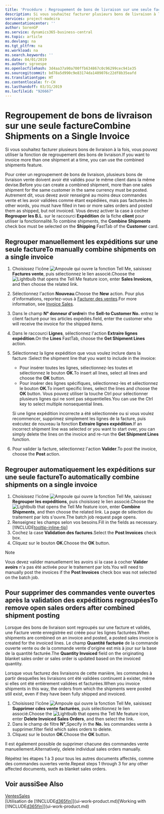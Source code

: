 ```yaml
---
title: 'Procédure : Regroupement de bons de livraison sur une seule facture | Microsoft Docs'
description: Si vous souhaitez facturer plusieurs bons de livraison à la fois, vous pouvez utiliser la fonction de regroupement des bons de livraison.
services: project-madeira
documentationcenter: ''
author: SorenGP
ms.service: dynamics365-business-central
ms.topic: article
ms.devlang: na
ms.tgt_pltfrm: na
ms.workload: na
ms.search.keywords: ''
ms.date: 04/01/2019
ms.author: sgroespe
ms.openlocfilehash: 3d4aa37a90a700ffb634867c0c96299cec941e35
ms.sourcegitcommit: bd78a5d990c9e83174da1409076c22df8b35eafd
ms.translationtype: HT
ms.contentlocale: fr-CH
ms.lasthandoff: 03/31/2019
ms.locfileid: "926667"
---
```

# <a name="combine-shipments-on-a-single-invoice"></a><span data-ttu-id="431c2-103">Regroupement de bons de livraison sur une seule facture</span><span class="sxs-lookup"><span data-stu-id="431c2-103">Combine Shipments on a Single Invoice</span></span>
<span data-ttu-id="431c2-104">Si vous souhaitez facturer plusieurs bons de livraison à la fois, vous pouvez utiliser la fonction de regroupement des bons de livraison.</span><span class="sxs-lookup"><span data-stu-id="431c2-104">If you want to invoice more than one shipment at a time, you can use the combined shipments feature.</span></span>  

 <span data-ttu-id="431c2-105">Pour créer un regroupement de bons de livraison, plusieurs bons de livraison vente doivent avoir été validés pour le même client dans la même devise.</span><span class="sxs-lookup"><span data-stu-id="431c2-105">Before you can create a combined shipment, more than one sales shipment for the same customer in the same currency must be posted.</span></span> <span data-ttu-id="431c2-106">Autrement dit, vous devez avoir renseigné au moins deux commandes vente et les avoir validées comme étant expédiées, mais pas facturées.</span><span class="sxs-lookup"><span data-stu-id="431c2-106">In other words, you must have filled in two or more sales orders and posted them as shipped, but not invoiced.</span></span> <span data-ttu-id="431c2-107">Vous devez activer la case à cocher **Regrouper les B.L**. sur le raccourci **Expédition** de la fiche **client** pour utiliser la fonctionnalité.</span><span class="sxs-lookup"><span data-stu-id="431c2-107">To combine shipments, the **Combine Shipments** check box must be selected on the **Shipping** FastTab of the **Customer** card.</span></span>  

## <a name="to-manually-combine-shipments-on-a-single-invoice"></a><span data-ttu-id="431c2-108">Regrouper manuellement les expéditions sur une seule facture</span><span class="sxs-lookup"><span data-stu-id="431c2-108">To manually combine shipments on a single invoice</span></span>  
1. <span data-ttu-id="431c2-109">Choisissez l'icône ![Ampoule qui ouvre la fonction Tell Me](media/ui-search/search_small.png "Dites-moi ce que vous voulez faire"), saisissez **Factures vente**, puis sélectionnez le lien associé.</span><span class="sxs-lookup"><span data-stu-id="431c2-109">Choose the ![Lightbulb that opens the Tell Me feature](media/ui-search/search_small.png "Tell me what you want to do") icon, enter **Sales Invoices**, and then choose the related link.</span></span>  
2. <span data-ttu-id="431c2-110">Sélectionnez l'action **Nouveau**.</span><span class="sxs-lookup"><span data-stu-id="431c2-110">Choose the **New** action.</span></span> <span data-ttu-id="431c2-111">Pour plus d'informations, reportez-vous à [Facturer des ventes](sales-how-invoice-sales.md).</span><span class="sxs-lookup"><span data-stu-id="431c2-111">For more information, see [Invoice Sales](sales-how-invoice-sales.md).</span></span>
3. <span data-ttu-id="431c2-112">Dans le champ **N° donneur d'ordre**</span><span class="sxs-lookup"><span data-stu-id="431c2-112">In the **Sell-to Customer No.**</span></span> <span data-ttu-id="431c2-113">entrez le client facturé pour les articles expédiés.</span><span class="sxs-lookup"><span data-stu-id="431c2-113">field, enter the customer who will receive the invoice for the shipped items.</span></span>  
4. <span data-ttu-id="431c2-114">Dans le raccourci **Lignes**, sélectionnez l'action **Extraire lignes expédition**.</span><span class="sxs-lookup"><span data-stu-id="431c2-114">On the **Lines** FastTab, choose the **Get Shipment Lines** action.</span></span>  
5. <span data-ttu-id="431c2-115">Sélectionnez la ligne expédition que vous voulez inclure dans la facture :</span><span class="sxs-lookup"><span data-stu-id="431c2-115">Select the shipment line that you want to include in the invoice:</span></span>  

    - <span data-ttu-id="431c2-116">Pour insérer toutes les lignes, sélectionnez-les toutes et sélectionnez le bouton **OK**.</span><span class="sxs-lookup"><span data-stu-id="431c2-116">To insert all lines, select all lines and choose the **OK** button.</span></span>  
    - <span data-ttu-id="431c2-117">Pour insérer des lignes spécifiques, sélectionnez-les et sélectionnez le bouton **OK**.</span><span class="sxs-lookup"><span data-stu-id="431c2-117">To insert specific lines, select the lines and choose the **OK** button.</span></span> <span data-ttu-id="431c2-118">Vous pouvez utiliser la touche Ctrl pour sélectionner plusieurs lignes qui ne sont pas séquentielles.</span><span class="sxs-lookup"><span data-stu-id="431c2-118">You can use the Ctrl key to select multiple nonsequential lines.</span></span>  

    <span data-ttu-id="431c2-119">Si une ligne expédition incorrecte a été sélectionnée ou si vous voulez recommencer, supprimez simplement les lignes de la facture, puis exécutez de nouveau la fonction **Extraire lignes expédition**.</span><span class="sxs-lookup"><span data-stu-id="431c2-119">If an incorrect shipment line was selected or you want to start over, you can simply delete the lines on the invoice and re-run the **Get Shipment Lines** function.</span></span>  
7. <span data-ttu-id="431c2-120">Pour valider la facture, sélectionnez l'action **Valider**.</span><span class="sxs-lookup"><span data-stu-id="431c2-120">To post the invoice, choose the **Post** action.</span></span>  

## <a name="to-automatically-combine-shipments-on-a-single-invoice"></a><span data-ttu-id="431c2-121">Regrouper automatiquement les expéditions sur une seule facture</span><span class="sxs-lookup"><span data-stu-id="431c2-121">To automatically combine shipments on a single invoice</span></span>  
1. <span data-ttu-id="431c2-122">Choisissez l'icône ![Ampoule qui ouvre la fonction Tell Me](media/ui-search/search_small.png "Dites-moi ce que vous voulez faire"), saisissez **Regrouper les expéditions**, puis choisissez le lien associé.</span><span class="sxs-lookup"><span data-stu-id="431c2-122">Choose the ![Lightbulb that opens the Tell Me feature](media/ui-search/search_small.png "Tell me what you want to do") icon, enter **Combine Shipments**, and then choose the related link.</span></span> <span data-ttu-id="431c2-123">La page de sélection du traitement par lots s'ouvre.</span><span class="sxs-lookup"><span data-stu-id="431c2-123">The batch job request page opens.</span></span>  
2. <span data-ttu-id="431c2-124">Renseignez les champs selon vos besoins.</span><span class="sxs-lookup"><span data-stu-id="431c2-124">Fill in the fields as necessary.</span></span> [!INCLUDE[tooltip-inline-tip](includes/tooltip-inline-tip_md.md)]
3. <span data-ttu-id="431c2-125">Cochez la case **Validation des factures**.</span><span class="sxs-lookup"><span data-stu-id="431c2-125">Select the **Post Invoices** check box.</span></span>  
4.  <span data-ttu-id="431c2-126">Cliquez sur le bouton **OK**.</span><span class="sxs-lookup"><span data-stu-id="431c2-126">Choose the **OK** button.</span></span>  

> [!NOTE]  
>  <span data-ttu-id="431c2-127">Vous devez valider manuellement les avoirs si la case à cocher **Valider avoirs** n'a pas été activée pour le traitement par lots.</span><span class="sxs-lookup"><span data-stu-id="431c2-127">You will need to manually post the invoices if the **Post Invoices** check box was not selected on the batch job.</span></span>  

## <a name="to-remove-open-sales-orders-after-combined-shipment-posting"></a><span data-ttu-id="431c2-128">Pour supprimer des commandes vente ouvertes après la validation des expéditions regroupées</span><span class="sxs-lookup"><span data-stu-id="431c2-128">To remove open sales orders after combined shipment posting</span></span> 
<span data-ttu-id="431c2-129">Lorsque des bons de livraison sont regroupés sur une facture et validés, une Facture vente enregistrée est créée pour les lignes facturées.</span><span class="sxs-lookup"><span data-stu-id="431c2-129">When shipments are combined on an invoice and posted, a posted sales invoice is created for the invoiced lines.</span></span> <span data-ttu-id="431c2-130">Le champ **Quantité facturée** de la commande ouverte vente ou de la commande vente d'origine est mis à jour sur la base de la quantité facturée.</span><span class="sxs-lookup"><span data-stu-id="431c2-130">The **Quantity Invoiced** field on the originating blanket sales order or sales order is updated based on the invoiced quantity.</span></span>  

<span data-ttu-id="431c2-131">Lorsque vous facturez des livraisons de cette manière, les commandes à partir desquelles les livraisons ont été validées continuent à exister, même si elles ont été entièrement validées et facturées.</span><span class="sxs-lookup"><span data-stu-id="431c2-131">When you invoice shipments in this way, the orders from which the shipments were posted still exist, even if they have been fully shipped and invoiced.</span></span>   

1. <span data-ttu-id="431c2-132">Choisissez l'icône ![Ampoule qui ouvre la fonction Tell Me](media/ui-search/search_small.png "Dites-moi ce que vous voulez faire"), saisissez **Supprimer cdes vente facturées**, puis sélectionnez le lien associé.</span><span class="sxs-lookup"><span data-stu-id="431c2-132">Choose the ![Lightbulb that opens the Tell Me feature](media/ui-search/search_small.png "Tell me what you want to do") icon, enter **Delete Invoiced Sales Orders**, and then select the link.</span></span>  
2. <span data-ttu-id="431c2-133">Dans le champ de filtre **N°**,</span><span class="sxs-lookup"><span data-stu-id="431c2-133">Specify in the **No.**</span></span> <span data-ttu-id="431c2-134">les commandes vente à supprimer.</span><span class="sxs-lookup"><span data-stu-id="431c2-134">filter field which sales orders to delete.</span></span>  
3. <span data-ttu-id="431c2-135">Cliquez sur le bouton **OK**.</span><span class="sxs-lookup"><span data-stu-id="431c2-135">Choose the **OK** button.</span></span>  

<span data-ttu-id="431c2-136">Il est également possible de supprimer chacune des commandes vente manuellement.</span><span class="sxs-lookup"><span data-stu-id="431c2-136">Alternatively, delete individual sales orders manually.</span></span>  

<span data-ttu-id="431c2-137">Répétez les étapes 1 à 3 pour tous les autres documents affectés, comme des commandes ouvertes vente.</span><span class="sxs-lookup"><span data-stu-id="431c2-137">Repeat steps 1 through 3 for any other affected documents, such as blanket sales orders.</span></span>

## <a name="see-also"></a><span data-ttu-id="431c2-138">Voir aussi</span><span class="sxs-lookup"><span data-stu-id="431c2-138">See Also</span></span>  
[<span data-ttu-id="431c2-139">Ventes</span><span class="sxs-lookup"><span data-stu-id="431c2-139">Sales</span></span>](sales-manage-sales.md)  
<span data-ttu-id="431c2-140">[Utilisation de [!INCLUDE[d365fin](includes/d365fin_md.md)]](ui-work-product.md)</span><span class="sxs-lookup"><span data-stu-id="431c2-140">[Working with [!INCLUDE[d365fin](includes/d365fin_md.md)]](ui-work-product.md)</span></span>
